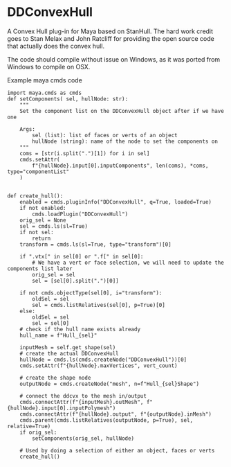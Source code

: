 DDConvexHull
============

A Convex Hull plug-in for Maya based on StanHull.  The hard work credit goes to Stan Melax and John Ratcliff for providing the open source code that actually does the convex hull.

The code should compile without issue on Windows, as it was ported from Windows to compile on OSX.


Example maya cmds code

```
import maya.cmds as cmds
def setComponents( sel, hullNode: str):
    """
    Set the component list on the DDConvexHull object after if we have one

    Args:
        sel (list): list of faces or verts of an object
        hullNode (string): name of the node to set the components on
    """
    coms = [str(i.split(".")[1]) for i in sel]
    cmds.setAttr(
        f"{hullNode}.input[0].inputComponents", len(coms), *coms, type="componentList"
    )


def create_hull():
    enabled = cmds.pluginInfo("DDConvexHull", q=True, loaded=True)
    if not enabled:
        cmds.loadPlugin("DDConvexHull")
    orig_sel = None
    sel = cmds.ls(sl=True)
    if not sel:
        return
    transform = cmds.ls(sl=True, type="transform")[0]

    if ".vtx[" in sel[0] or ".f[" in sel[0]:
        # We have a vert or face selection, we will need to update the components list later
        orig_sel = sel
        sel = [sel[0].split(".")[0]]

    if not cmds.objectType(sel[0], i="transform"):
        oldSel = sel
        sel = cmds.listRelatives(sel[0], p=True)[0]
    else:
        oldSel = sel
        sel = sel[0]
    # check if the hull name exists already
    hull_name = f"Hull_{sel}"

    inputMesh = self.get_shape(sel)
    # create the actual DDConvexHull
    hullNode = cmds.ls(cmds.createNode("DDConvexHull"))[0]
    cmds.setAttr(f"{hullNode}.maxVertices", vert_count)

    # create the shape node
    outputNode = cmds.createNode("mesh", n=f"Hull_{sel}Shape")

    # connect the ddcvx to the mesh in/output
    cmds.connectAttr(f"{inputMesh}.outMesh", f"{hullNode}.input[0].inputPolymesh")
    cmds.connectAttr(f"{hullNode}.output", f"{outputNode}.inMesh")
    cmds.parent(cmds.listRelatives(outputNode, p=True), sel, relative=True)
    if orig_sel:
        setComponents(orig_sel, hullNode)
        
    # Used by doing a selection of either an object, faces or verts
    create_hull()
```
